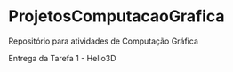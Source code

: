 # ProjetosComputacaoGrafica

Repositório para atividades de Computação Gráfica

Entrega da Tarefa 1 - Hello3D
